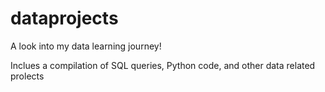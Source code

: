 # dataprojects
A look into my data learning journey!

Inclues a compilation of SQL queries, Python code, and other data related prolects
